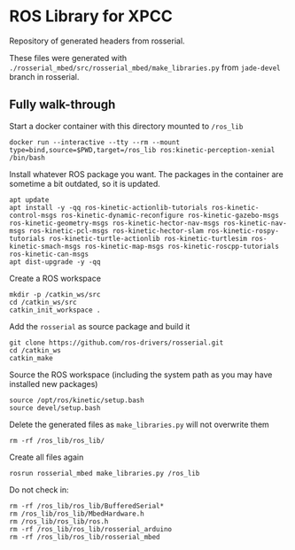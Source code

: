 # ROS Library for XPCC

Repository of generated headers from rosserial.

These files were generated with `./rosserial_mbed/src/rosserial_mbed/make_libraries.py` from `jade-devel` branch in rosserial.


## Fully walk-through

Start a docker container with this directory mounted to `/ros_lib`

    docker run --interactive --tty --rm --mount type=bind,source=$PWD,target=/ros_lib ros:kinetic-perception-xenial /bin/bash

Install whatever ROS package you want. The packages in the container are sometime a bit outdated, so it is updated.

    apt update
    apt install -y -qq ros-kinetic-actionlib-tutorials ros-kinetic-control-msgs ros-kinetic-dynamic-reconfigure ros-kinetic-gazebo-msgs ros-kinetic-geometry-msgs ros-kinetic-hector-nav-msgs ros-kinetic-nav-msgs ros-kinetic-pcl-msgs ros-kinetic-hector-slam ros-kinetic-rospy-tutorials ros-kinetic-turtle-actionlib ros-kinetic-turtlesim ros-kinetic-smach-msgs ros-kinetic-map-msgs ros-kinetic-roscpp-tutorials ros-kinetic-can-msgs
    apt dist-upgrade -y -qq

Create a ROS workspace

    mkdir -p /catkin_ws/src
    cd /catkin_ws/src
    catkin_init_workspace .

Add the `rosserial` as source package and build it

    git clone https://github.com/ros-drivers/rosserial.git
    cd /catkin_ws
    catkin_make

Source the ROS workspace (including the system path as you may have installed new packages)

    source /opt/ros/kinetic/setup.bash
    source devel/setup.bash

Delete the generated files as `make_libraries.py` will not overwrite them

    rm -rf /ros_lib/ros_lib/

Create all files again

    rosrun rosserial_mbed make_libraries.py /ros_lib

Do not check in:

    rm -rf /ros_lib/ros_lib/BufferedSerial*
    rm /ros_lib/ros_lib/MbedHardware.h
    rm /ros_lib/ros_lib/ros.h
    rm -rf /ros_lib/ros_lib/rosserial_arduino
    rm -rf /ros_lib/ros_lib/rosserial_mbed
